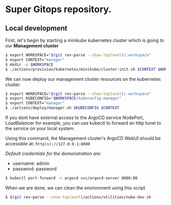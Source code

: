 # Super Gitops repository.

## Local development

First, let's begin by starting a minikube kubernetes cluster which is going to our **Management cluster**

```bash
$ export WORKSPACE="$(git rev-parse --show-toplevel)/.workspace"
$ export CONTEXT="manager"
$ mkdir -p $WORKSPACE
$ ./actions/provision/kubernetes/minikube/cluster-init.sh $CONTEXT $WORKSPACE/kubeconfig-manager
```

We can now deploy our management cluster resources on the kubernetes cluster.

```bash
$ export WORKSPACE="$(git rev-parse --show-toplevel)/.workspace"
$ export KUBECONFIG="$WORKSPACE/kubeconfig-manager"
$ export CONTEXT="manager"
$ ./actions/deploy/manager.sh $KUBECONFIG $CONTEXT
```

If you dont have external access to the ArgoCD service NodePort, LoadBalancer for example, you can use kubectl to forward an http tunel
to the service on your local system.

Using this command, the Management cluster's ArgoCD WebUI should be accessible at: `http(s)://127.0.0.1:8080`

*Default credentials for the demonstration are:*

- username: admin
- password: password

```bash
$ kubectl port-forward -n argocd svc/argocd-server 8080:80
```

When we are done, we can clean the environment using this script

```bash
$ $(git rev-parse --show-toplevel)/actions/utilities/nuke-dev.sh
```